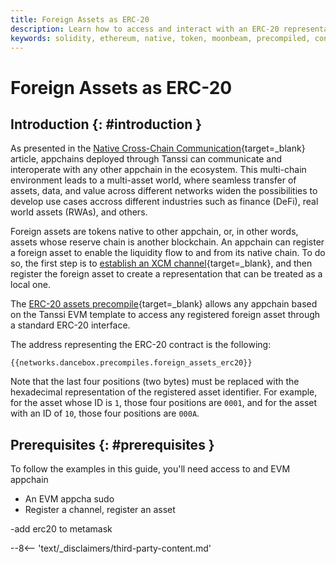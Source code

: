 ```yaml
---
title: Foreign Assets as ERC-20
description: Learn how to access and interact with an ERC-20 representation of any foreign assets on Tanssi EVM appchains through the precompiled ERC-20 Interface.
keywords: solidity, ethereum, native, token, moonbeam, precompiled, contracts, assets, erc20
---
```


# Foreign Assets as ERC-20

## Introduction {: #introduction }

As presented in the [Native Cross-Chain Communication](/learn/framework/xcm){target=\_blank} article, appchains deployed through Tanssi can communicate and interoperate with any other appchain in the ecosystem. This multi-chain environment leads to a multi-asset world, where seamless transfer of assets, data, and value across different networks widen the possibilities to develop use cases accross different industries such as finance (DeFi), real world assets (RWAs), and others.

Foreign assets are tokens native to other appchain, or, in other words, assets whose reserve chain is another blockchain. An appchain can register a foreign asset to enable the liquidity flow to and from its native chain. To do so, the first step is to [establish an XCM channel](/learn/framework/xcm/#channel-registration){target=\_blank}, and then register the foreign asset to create a representation that can be treated as a local one.

The [ERC-20 assets precompile](https://github.com/moondance-labs/tanssi/blob/master/test/contracts/solidity/ERC20Instance.sol){target=\_blank} allows any appchain based on the Tanssi EVM template to access any registered foreign asset through a standard ERC-20 interface.

The address representing the ERC-20 contract is the following:

```text
{{networks.dancebox.precompiles.foreign_assets_erc20}}
```

Note that the last four positions (two bytes) must be replaced with the hexadecimal representation of the registered asset identifier. For example, for the asset whose ID is `1`, those four positions are `0001`, and for the asset with an ID of `10`, those four positions are `000A`.

## Prerequisites {: #prerequisites }

To follow the examples in this guide, you'll need access to and EVM appchain

- An EVM appcha
sudo
- Register a channel, register an asset

-add erc20 to metamask


--8<-- 'text/_disclaimers/third-party-content.md'